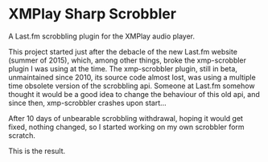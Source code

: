 # XMPlay Sharp Scrobbler #

A Last.fm scrobbling plugin for the XMPlay audio player.

This project started just after the debacle of the new Last.fm website (summer of 2015), which, among other things, broke the xmp-scrobbler plugin I was using at the time.
The xmp-scrobbler plugin, still in beta, unmaintained since 2010, its source code almost lost, was using a multiple time obsolete version of the scrobbling api.
Someone at Last.fm somehow thought it would be a good idea to change the behaviour of this old api, and since then, xmp-scrobbler crashes upon start...

After 10 days of unbearable scrobbling withdrawal, hoping it would get fixed, nothing changed, so I started working on my own scrobbler form scratch.

This is the result.